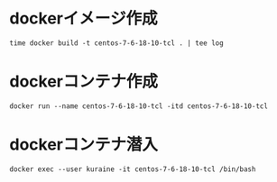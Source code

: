 # dockerイメージ作成

```
time docker build -t centos-7-6-18-10-tcl . | tee log
```

# dockerコンテナ作成

```
docker run --name centos-7-6-18-10-tcl -itd centos-7-6-18-10-tcl
```

# dockerコンテナ潜入

```
docker exec --user kuraine -it centos-7-6-18-10-tcl /bin/bash
```
